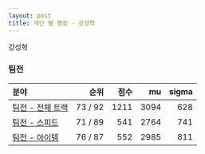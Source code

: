 ```yaml
---
layout: post
title: 개인 별 랭킹 - 강성혁
---
```


강성혁


### 팀전

| 분야 | 순위 | 점수 | mu | sigma |
|:---|---:|---:|---:|---:|
| [팀전 - 전체 트랙](../team-full) | 73 / 92 | 1211 | 3094 | 628 |
| [팀전 - 스피드](../team-speed) | 71 / 89 | 541 | 2764 | 741 |
| [팀전 - 아이템](../team-item) | 76 / 87 | 552 | 2985 | 811 |
